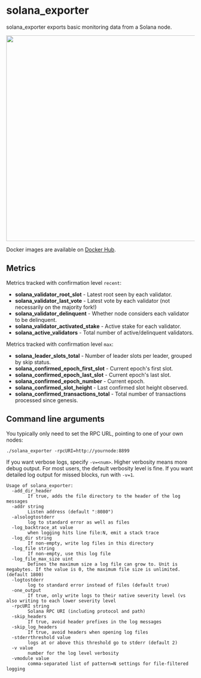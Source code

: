 # solana_exporter

solana_exporter exports basic monitoring data from a Solana node.

<img src="https://i.imgur.com/2pIXLyU.png" width="550px" alt="" />

Docker images are available on [Docker Hub](https://hub.docker.com/r/certusone/solana_exporter).

## Metrics

Metrics tracked with confirmation level `recent`:

- **solana_validator_root_slot** - Latest root seen by each validator.
- **solana_validator_last_vote** - Latest vote by each validator (not necessarily on the majority fork!)
- **solana_validator_delinquent** - Whether node considers each validator to be delinquent.
- **solana_validator_activated_stake**  - Active stake for each validator.
- **solana_active_validators** - Total number of active/delinquent validators.

Metrics tracked with confirmation level `max`:

- **solana_leader_slots_total** - Number of leader slots per leader, grouped by skip status.
- **solana_confirmed_epoch_first_slot** - Current epoch's first slot.
- **solana_confirmed_epoch_last_slot** - Current epoch's last slot.
- **solana_confirmed_epoch_number** - Current epoch.
- **solana_confirmed_slot_height** - Last confirmed slot height observed.
- **solana_confirmed_transactions_total** - Total number of transactions processed since genesis.

## Command line arguments

You typically only need to set the RPC URL, pointing to one of your own nodes:

    ./solana_exporter -rpcURI=http://yournode:8899

If you want verbose logs, specify `-v=<num>`. Higher verbosity means more debug output. For most users, the default
verbosity level is fine. If you want detailed log output for missed blocks, run with `-v=1`.

```
Usage of solana_exporter:
  -add_dir_header
        If true, adds the file directory to the header of the log messages
  -addr string
        Listen address (default ":8080")
  -alsologtostderr
        log to standard error as well as files
  -log_backtrace_at value
        when logging hits line file:N, emit a stack trace
  -log_dir string
        If non-empty, write log files in this directory
  -log_file string
        If non-empty, use this log file
  -log_file_max_size uint
        Defines the maximum size a log file can grow to. Unit is megabytes. If the value is 0, the maximum file size is unlimited. (default 1800)
  -logtostderr
        log to standard error instead of files (default true)
  -one_output
        If true, only write logs to their native severity level (vs also writing to each lower severity level
  -rpcURI string
        Solana RPC URI (including protocol and path)
  -skip_headers
        If true, avoid header prefixes in the log messages
  -skip_log_headers
        If true, avoid headers when opening log files
  -stderrthreshold value
        logs at or above this threshold go to stderr (default 2)
  -v value
        number for the log level verbosity
  -vmodule value
        comma-separated list of pattern=N settings for file-filtered logging
```
